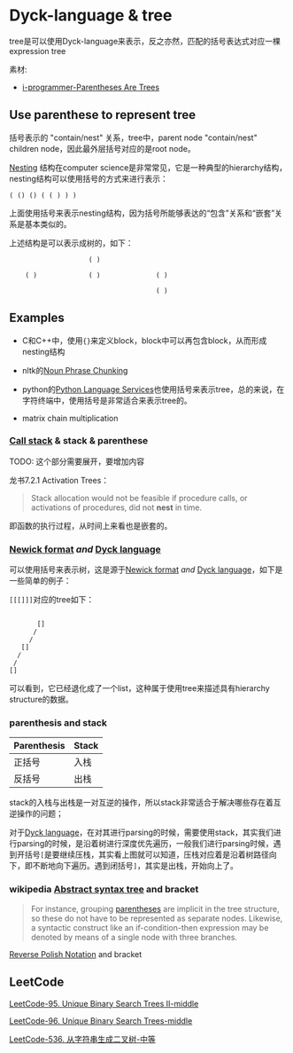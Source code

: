 # Dyck-language & tree

tree是可以使用Dyck-language来表示，反之亦然，匹配的括号表达式对应一棵expression tree

素材:

- [i-programmer-Parentheses Are Trees](https://www.i-programmer.info/programming/theory/3458-brackets-are-trees.html) 

## Use parenthese to represent tree

括号表示的 "contain/nest" 关系，tree中，parent node "contain/nest" children node，因此最外层括号对应的是root node。

[Nesting](https://en.wikipedia.org/wiki/Nesting_(computing)) 结构在computer science是非常常见，它是一种典型的hierarchy结构，nesting结构可以使用括号的方式来进行表示：

```
( () () ( ( ) ) )
```

上面使用括号来表示nesting结构，因为括号所能够表达的“包含”关系和“嵌套”关系是基本类似的。

上述结构是可以表示成树的，如下：

```
					( )
	
    ( )				( )				 ( )
    								
    								 ( )
```

## Examples

- C和C++中，使用`{}`来定义block，block中可以再包含block，从而形成nesting结构

- nltk的[Noun Phrase Chunking](http://www.nltk.org/book/ch07.html)

- python的[Python Language Services](https://docs.python.org/3/library/language.html)也使用括号来表示tree，总的来说，在字符终端中，使用括号是非常适合来表示tree的。
- matrix chain multiplication



### [Call stack](https://en.wikipedia.org/wiki/Call_stack) & stack & parenthese

TODO: 这个部分需要展开，要增加内容

龙书7.2.1 Activation Trees：

> Stack allocation would not be feasible if procedure calls, or activations of procedures, did not **nest** in time. 

即函数的执行过程，从时间上来看也是嵌套的。



### [Newick format](https://en.wikipedia.org/wiki/Newick_format) *and* [Dyck language](https://en.wikipedia.org/wiki/Dyck_language)

可以使用括号来表示树，这是源于[Newick format](https://en.wikipedia.org/wiki/Newick_format) *and* [Dyck language](https://en.wikipedia.org/wiki/Dyck_language)，如下是一些简单的例子：

`[[[]]]`对应的tree如下：

```
   
       []
      /
     /
   []
  /
 /
[]
```



可以看到，它已经退化成了一个list，这种属于使用tree来描述具有hierarchy structure的数据。





### parenthesis and stack

| Parenthesis | Stack |
| ----------- | ----- |
| 正括号      | 入栈  |
| 反括号      | 出栈  |

stack的入栈与出栈是一对互逆的操作，所以stack非常适合于解决哪些存在着互逆操作的问题；

对于[Dyck language](https://en.wikipedia.org/wiki/Dyck_language)，在对其进行parsing的时候，需要使用stack，其实我们进行parsing的时候，是沿着树进行深度优先遍历，一般我们进行parsing时候，遇到开括号`[`是要继续压栈，其实看上图就可以知道，压栈对应着是沿着树路径向下，即不断地向下遍历。遇到闭括号`]`，其实是出栈，开始向上了。



### wikipedia [Abstract syntax tree](https://en.wikipedia.org/wiki/Abstract_syntax_tree) and bracket

> For instance, grouping [parentheses](https://en.wikipedia.org/wiki/Bracket#Parentheses) are implicit in the tree structure, so these do not have to be represented as separate nodes. Likewise, a syntactic construct like an if-condition-then expression may be denoted by means of a single node with three branches.

[Reverse Polish Notation](https://en.wikipedia.org/wiki/Reverse_Polish_notation) and bracket



## LeetCode

[LeetCode-95. Unique Binary Search Trees II-middle](https://leetcode.cn/problems/unique-binary-search-trees-ii/) 

[LeetCode-96. Unique Binary Search Trees-middle](https://leetcode.cn/problems/unique-binary-search-trees/) 

[LeetCode-536. 从字符串生成二叉树-中等](https://leetcode.cn/problems/construct-binary-tree-from-string/) 
